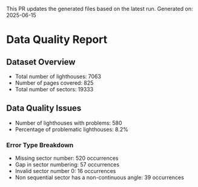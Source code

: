 This PR updates the generated files based on the latest run.
Generated on: 2025-06-15

# Data Quality Report

## Dataset Overview
- Total number of lighthouses: 7063
- Number of pages covered: 825
- Total number of sectors: 19333

## Data Quality Issues
- Number of lighthouses with problems: 580
- Percentage of problematic lighthouses: 8.2%

### Error Type Breakdown
- Missing sector number: 520 occurrences
- Gap in sector numbering: 57 occurrences
- Invalid sector number 0: 16 occurrences
- Non sequential sector has a non-continuous angle: 39 occurrences

